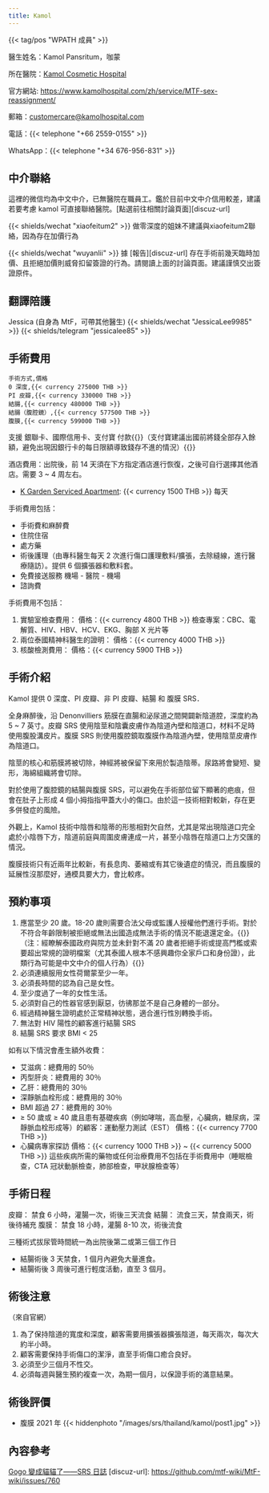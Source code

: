 ```yaml
---
title: Kamol
---
```


{{< tag/pos "WPATH 成員" >}}

醫生姓名：Kamol Pansritum，咖蒙

<!-- https://www.kamolhospital.com/zh/profile-doctor/dr-kamol-pansritum/ 這裡有照片 -->

所在醫院：[Kamol Cosmetic Hospital](https://goo.gl/maps/oMMRQotSXqQSmvC48)

官方網站: <https://www.kamolhospital.com/zh/service/MTF-sex-reassignment/>

郵箱：<customercare@kamolhospital.com>

電話：{{< telephone "+66 2559-0155" >}}

WhatsApp：{{< telephone "+34 676-956-831" >}}

## 中介聯絡

這裡的微信均為中文中介，已無醫院在職員工。鑑於目前中文中介信用較差，建議若要考慮 kamol 可直接聯絡醫院。[點選前往相關討論頁面][discuz-url]

{{< shields/wechat "xiaofeitum2" >}}
做零深度的姐妹不建議與xiaofeitum2聯絡，因為存在加價行為

{{< shields/wechat "wuyanlii" >}}
據 [報告][discuz-url] 存在手術前幾天臨時加價、且拒絕加價則威脅扣留簽證的行為。請閱讀上面的討論頁面。建議謹慎交出簽證原件。

## 翻譯陪護

Jessica (自身為 MtF，可帶其他醫生) {{< shields/wechat "JessicaLee9985" >}} {{< shields/telegram "jessicalee85" >}}

## 手術費用

```csv
手術方式,價格
0 深度,{{< currency 275000 THB >}}
PI 皮瓣,{{< currency 330000 THB >}}
結腸,{{< currency 480000 THB >}}
結腸（腹腔鏡）,{{< currency 577500 THB >}}
腹膜,{{< currency 599000 THB >}}
```

支援 銀聯卡、國際信用卡、支付寶 付款{{<local zh-cn>}}（支付寶建議出國前將錢全部存入餘額，避免出現因銀行卡的每日限額導致錢存不進的情況）{{</local>}}

酒店費用：出院後，前 14 天須在下方指定酒店進行恢復，之後可自行選擇其他酒店。需要 3 ~ 4 周左右。

- [K Garden Serviced Apartment](https://goo.gl/maps/KgduQ7qAiJ1Rei7d9): {{< currency 1500 THB >}} 每天

手術費用包括：

- 手術費和麻醉費
- 住院住宿
- 處方藥
- 術後護理（由專科醫生每天 2 次進行傷口護理敷料/擴張，去除縫線，進行醫療隨訪）。提供 6 個擴張器和敷料套。
- 免費接送服務 機場 - 醫院 - 機場
- 諮詢費

手術費用不包括：

1. 實驗室檢查費用：
   價格：{{< currency 4800 THB >}}
   檢查專案：CBC、電解質、HIV、HBV、HCV、EKG、胸部 X 光片等
1. 兩位泰國精神科醫生的證明：
   價格：{{< currency 4000 THB >}}
1. 核酸檢測費用：
   價格：{{< currency 5900 THB >}}

## 手術介紹

Kamol 提供 0 深度、PI 皮瓣、非 PI 皮瓣、結腸 和 腹膜 SRS．

全身麻醉後，沿 Denonvilliers 筋膜在直腸和泌尿道之間開闢新陰道腔，深度約為 5 ~ 7 英寸。皮瓣 SRS 使用陰莖和陰囊皮膚作為陰道內壁和陰道口，材料不足時使用腹股溝皮片。腹膜 SRS 則使用腹腔鏡取腹膜作為陰道內壁，使用陰莖皮膚作為陰道口。

陰莖的核心和筋膜將被切除，神經將被保留下來用於製造陰蒂。尿路將會變短、變形，海綿組織將會切除。

對於使用了腹腔鏡的結腸與腹膜 SRS，可以避免在手術部位留下顯著的疤痕，但會在肚子上形成 4 個小拇指指甲蓋大小的傷口。由於這一技術相對較新，存在更多併發症的風險。

外觀上，Kamol 技術中陰唇和陰蒂的形態相對欠自然，尤其是常出現陰道口完全處於小陰唇下方，陰道前庭與周圍皮膚連成一片，甚至小陰唇在陰道口上方交匯的情況。

腹膜技術只有近兩年比較新，有長息肉、萎縮或有其它後遺症的情況，而且腹膜的延展性沒那麼好，通模具要大力，會比較疼。

## 預約事項

1. 應當至少 20 歲。18-20 歲則需要合法父母或監護人授權他們進行手術。對於不符合年齡限制被拒絕或無法出國造成無法手術的情況不能退還定金。{{<local zh-cn>}}（注：經瞭解泰國政府與院方並未針對不滿 20 歲者拒絕手術或提高門檻或索要超出常規的證明檔案（尤其泰國人根本不感興趣你全家戶口和身份證），此類行為可能是中文中介的個人行為）{{</local>}}
1. 必須連續服用女性荷爾蒙至少一年。
1. 必須長時間的認為自己是女性。
1. 至少度過了一年的女性生活。
1. 必須對自己的性器官感到厭惡，彷彿那並不是自己身體的一部分。
1. 經過精神醫生證明處於正常精神狀態，適合進行性別轉換手術。
1. 無法對 HIV 陽性的顧客進行結腸 SRS
1. 結腸 SRS 要求 BMI < 25

如有以下情況會產生額外收費：

- 艾滋病：總費用的 50％
- 丙型肝炎：總費用的 30％
- 乙肝：總費用的 30％
- 深靜脈血栓形成：總費用的 30％
- BMI 超過 27：總費用的 30％
- ≥ 50 歲或 ≥ 40 歲且患有基礎疾病（例如哮喘，高血壓，心臟病，糖尿病，深靜脈血栓形成等）的顧客：運動壓力測試（EST）
  價格：{{< currency 7700 THB >}}
- 心臟病專家探訪
  價格：{{< currency 1000 THB >}} ~ {{< currency 5000 THB >}}
  這些疾病所需的藥物或任何治療費用不包括在手術費用中（睡眠檢查，CTA 冠狀動脈檢查，肺部檢查，甲狀腺檢查等）

## 手術日程

皮瓣：
禁食 6 小時，灌腸一次，術後三天流食
結腸：
流食三天，禁食兩天，術後待補充
腹膜：
禁食 18 小時，灌腸 8-10 次，術後流食

三種術式拔尿管時間統一為出院後第二或第三個工作日

- 結腸術後 3 天禁食，1 個月內避免大量進食。
- 結腸術後 3 周後可進行輕度活動，直至 3 個月。

## 術後注意

（來自官網）

1. 為了保持陰道的寬度和深度，顧客需要用擴張器擴張陰道，每天兩次，每次大約半小時。
1. 顧客需要保持手術傷口的潔淨，直至手術傷口癒合良好。
1. 必須至少三個月不性交。
1. 必須每週與醫生預約複查一次，為期一個月，以保證手術的滿意結果。

## 術後評價

- 腹膜 2021 年
  {{< hiddenphoto "/images/srs/thailand/kamol/post1.jpg" >}}

## 內容參考

[Gogo 變成貓貓了——SRS 日誌](https://blog.gogo.moe/gogo_became_a_cat/)
[discuz-url]: https://github.com/mtf-wiki/MtF-wiki/issues/760

